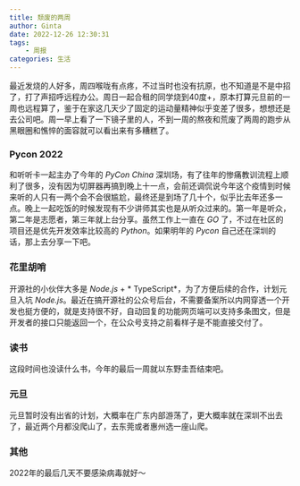 ```yaml
---
title: 颓废的两周
author: Ginta
date: 2022-12-26 12:30:31
tags:
    - 周报
categories: 生活
---
```


最近发烧的人好多，周四喉咙有点疼，不过当时也没有抗原，也不知道是不是中招了，打了声招呼远程办公。周日一起合租的同学烧到40度+，原本打算元旦前的一周也远程算了，鉴于在家这几天少了固定的运动量精神似乎变差了很多，想想还是去公司吧。周一早上看了一下镜子里的人，不到一周的熬夜和荒废了两周的跑步从黑眼圈和憔悴的面容就可以看出来有多糟糕了。

### Pycon 2022
和听听卡一起主办了今年的 *PyCon China* 深圳场，有了往年的惨痛教训流程上顺利了很多，没有因为切屏器再搞到晚上十一点，会前还调侃说今年这个疫情到时候来听的人只有一两个会不会很尴尬，最终还是到场了几十个，似乎比去年还多一点。晚上一起吃饭的时候发现有不少讲师其实也是从听众过来的。第一年是听众，第二年是志愿者，第三年就上台分享。虽然工作上一直在 *GO* 了，不过在社区的项目还是优先开发效率比较高的 *Python*。如果明年的 *Pycon* 自己还在深圳的话，那上去分享一下吧。

### 花里胡哨
开源社的小伙伴大多是 *Node.js* + * TypeScript*，为了方便后续的合作，计划元旦入坑 *Node.js*。最近在搞开源社的公众号后台，不需要备案所以内网穿透一个开发也挺方便的，就是支持很不好，自动回复的功能网页端可以支持多条图文，但是开发者的接口只能返回一个，在公众号支持之前看样子是不能直接交付了。

### 读书
这段时间也没读什么书，今年的最后一周就以东野圭吾结束吧。

### 元旦
元旦暂时没有出省的计划，大概率在广东内部游荡了，更大概率就在深圳不出去了，最近两个月都没爬山了，去东莞或者惠州选一座山爬。

### 其他
2022年的最后几天不要感染病毒就好～
